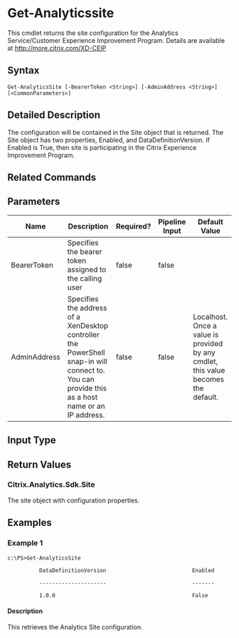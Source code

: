 ﻿
# Get-Analyticssite
This cmdlet returns the site configuration for the Analytics Service/Customer Experience Improvement Program. Details are available at http://more.citrix.com/XD-CEIP
## Syntax
```
Get-AnalyticsSite [-BearerToken <String>] [-AdminAddress <String>] [<CommonParameters>]
```
## Detailed Description
The configuration will be contained in the Site object that is returned. The Site object has two properties, Enabled, and DataDefinitionVersion. If Enabled is True, then site is participating in the Citrix Experience Improvement Program.


## Related Commands

## Parameters
| Name   | Description | Required? | Pipeline Input | Default Value |
| --- | --- | --- | --- | --- |
| BearerToken | Specifies the bearer token assigned to the calling user | false | false |  |
| AdminAddress | Specifies the address of a XenDesktop controller the PowerShell snap-in will connect to. You can provide this as a host name or an IP address. | false | false | Localhost. Once a value is provided by any cmdlet, this value becomes the default. |

## Input Type

### 

## Return Values

### Citrix.Analytics.Sdk.Site
The site object with configuration properties.
## Examples

### Example 1
```
c:\PS>Get-AnalyticsSite

          DataDefinitionVersion                           Enabled

          ---------------------                           -------

          1.0.0                                           False
```
#### Description
This retrieves the Analytics Site configuration.
